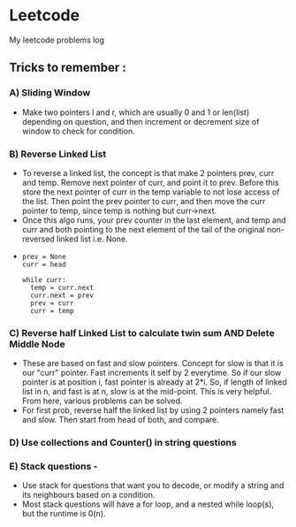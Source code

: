 # Leetcode
My leetcode problems log


## Tricks to remember :

### A) Sliding Window
- Make two pointers l and r, which are usually 0 and 1 or len(list) depending on question, and then increment or decrement size of window to check for condition.

### B) Reverse Linked List
- To reverse a linked list, the concept is that make 2 pointers prev, curr and temp. Remove next pointer of curr, and point it to prev. Before this store the next pointer of curr in the temp variable to not lose access of the list. Then point the prev pointer to curr, and then move the curr pointer to temp, since temp is nothing but curr->next.
- Once this algo runs, your prev counter in the last element, and temp and curr and both pointing to the next element of the tail of the original non-reversed linked list i.e. None.
- 
  ```
  prev = None
  curr = head

  while curr:
    temp = curr.next
    curr.next = prev
    prev = curr
    curr = temp
  ```

### C) Reverse half Linked List to calculate twin sum AND Delete Middle Node
- These are based on fast and slow pointers. Concept for slow is that it is our "curr" pointer. Fast increments it self by 2 everytime. So if our slow pointer is at position i, fast pointer is already at 2*i. So, if length of linked list in n, and fast is at n, slow is at the mid-point. This is very helpful. From here, various problems can be solved.
- For first prob, reverse half the linked list by using 2 pointers namely fast and slow. Then start from head of both, and compare.

### D) Use collections and Counter() in string questions
### E) Stack questions - 
- Use stack for questions that want you to decode, or modify a string and its neighbours based on a condition.
- Most stack questions will have a for loop, and a nested while loop(s), but the runtime is 0(n). 
